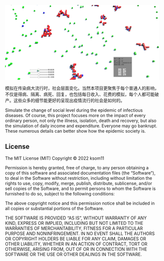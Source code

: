 <div align="center">
  <img src="https://github.com/ksom11/Social-simulator-of-infectious-diseases/blob/main/Screenshot.png">
</div>

模拟在传染病大流行时，社会层面变化。当然本项目更聚焦于每个普通人的影响，不仅是得病、隔离、病死、回复，也包括每日收入、花费的模拟，每个人都可能破产。这些众多的细节能更好的呈现出疫情流行的社会是如何的。

Simulate the change of social level during the epidemic of infectious diseases. Of course, this project focuses more on the impact of every ordinary person, not only the illness, isolation, death and recovery, but also the simulation of daily income and expenditure. Everyone may go bankrupt. These numerous details can better show how the epidemic society is.

License
-------

The MIT License (MIT)
Copyright © 2022 ksom11 

Permission is hereby granted, free of charge, to any person obtaining a copy of this software and associated documentation files (the “Software”), to deal in the Software without restriction, including without limitation the rights to use, copy, modify, merge, publish, distribute, sublicense, and/or sell copies of the Software, and to permit persons to whom the Software is furnished to do so, subject to the following conditions:

The above copyright notice and this permission notice shall be included in all copies or substantial portions of the Software.

THE SOFTWARE IS PROVIDED “AS IS”, WITHOUT WARRANTY OF ANY KIND, EXPRESS OR IMPLIED, INCLUDING BUT NOT LIMITED TO THE WARRANTIES OF MERCHANTABILITY, FITNESS FOR A PARTICULAR PURPOSE AND NONINFRINGEMENT. IN NO EVENT SHALL THE AUTHORS OR COPYRIGHT HOLDERS BE LIABLE FOR ANY CLAIM, DAMAGES OR OTHER LIABILITY, WHETHER IN AN ACTION OF CONTRACT, TORT OR OTHERWISE, ARISING FROM, OUT OF OR IN CONNECTION WITH THE SOFTWARE OR THE USE OR OTHER DEALINGS IN THE SOFTWARE.
